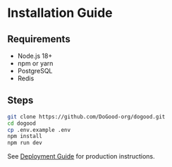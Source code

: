 # Installation Guide

## Requirements
- Node.js 18+
- npm or yarn
- PostgreSQL
- Redis

## Steps
```bash
git clone https://github.com/DoGood-org/dogood.git
cd dogood
cp .env.example .env
npm install
npm run dev
```

See [Deployment Guide](DEPLOYMENT.md) for production instructions.
